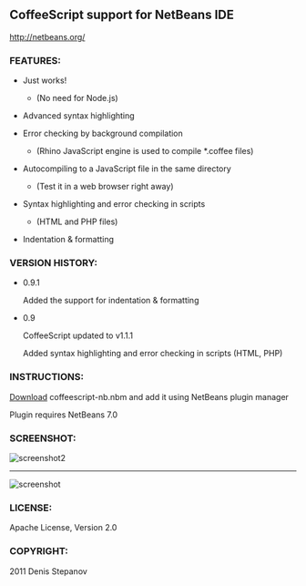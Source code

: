 CoffeeScript support for NetBeans IDE
---------------------

http://netbeans.org/

### FEATURES:

* Just works! 
   * (No need for Node.js)

* Advanced syntax highlighting 

* Error checking by background compilation
    * (Rhino JavaScript engine is used to compile *.coffee files)

* Autocompiling to a JavaScript file in the same directory
    * (Test it in a web browser right away)

* Syntax highlighting and error checking in scripts 
    * (HTML and PHP files)

* Indentation & formatting

### VERSION HISTORY:

* 0.9.1

  Added the support for indentation & formatting

* 0.9
  
  CoffeeScript updated to v1.1.1

  Added syntax highlighting and error checking in scripts (HTML, PHP)

### INSTRUCTIONS:

[Download](https://github.com/downloads/dstepanov/coffeescript-netbeans/coffeescript-nb.nbm) coffeescript-nb.nbm and add it using NetBeans plugin manager

Plugin requires NetBeans 7.0

### SCREENSHOT:

![screenshot2](https://github.com/dstepanov/coffeescript-netbeans/raw/master/screenshot2.png)
* * *
![screenshot](https://github.com/dstepanov/coffeescript-netbeans/raw/master/screenshot.png)

### LICENSE:

Apache License, Version 2.0

### COPYRIGHT:

2011 Denis Stepanov